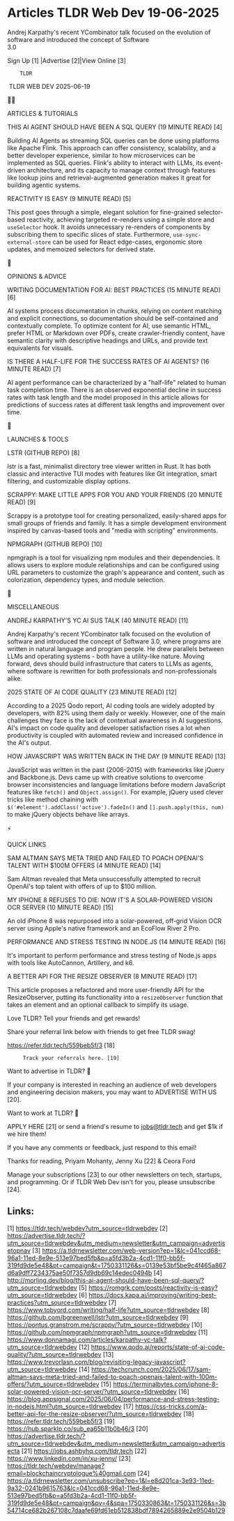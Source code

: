 # Articles TLDR Web Dev 19-06-2025

Andrej Karpathy's recent YCombinator talk focused on the evolution of
software and introduced the concept of Software
3.0 ‌ ‌ ‌ ‌ ‌ ‌ ‌ ‌ ‌ ‌ ‌ ‌ ‌ ‌ ‌ ‌ ‌ ‌ ‌ ‌ ‌ ‌ ‌ ‌ ‌ ‌  ‌ ‌ ‌ ‌ ‌ ‌ ‌ ‌ ‌ ‌ ‌ ‌ ‌ ‌ ‌ ‌ ‌ ‌ ‌ ‌ ‌ ‌ ‌ ‌ ‌ ‌ 


 Sign Up [1] |Advertise [2]|View Online [3] 

		TLDR 

 TLDR WEB DEV 2025-06-19

🧑‍💻 

ARTICLES & TUTORIALS

 THIS AI AGENT SHOULD HAVE BEEN A SQL QUERY (19 MINUTE READ) [4] 

 Building AI Agents as streaming SQL queries can be done using
platforms like Apache Flink. This approach can offer consistency,
scalability, and a better developer experience, similar to how
microservices can be implemented as SQL queries. Flink's ability to
interact with LLMs, its event-driven architecture, and its capacity to
manage context through features like lookup joins and
retrieval-augmented generation makes it great for building agentic
systems. 

 REACTIVITY IS EASY (9 MINUTE READ) [5] 

 This post goes through a simple, elegant solution for fine-grained
selector-based reactivity, achieving targeted re-renders using a
simple store and `useSelector` hook. It avoids unnecessary re-renders
of components by subscribing them to specific slices of state.
Furthermore, `use-sync-external-store` can be used for React
edge-cases, ergonomic store updates, and memoized selectors for
derived state. 

🧠 

OPINIONS & ADVICE

 WRITING DOCUMENTATION FOR AI: BEST PRACTICES (15 MINUTE READ) [6] 

 AI systems process documentation in chunks, relying on content
matching and explicit connections, so documentation should be
self-contained and contextually complete. To optimize content for AI,
use semantic HTML, prefer HTML or Markdown over PDFs, create
crawler-friendly content, have semantic clarity with descriptive
headings and URLs, and provide text equivalents for visuals. 

 IS THERE A HALF-LIFE FOR THE SUCCESS RATES OF AI AGENTS? (16 MINUTE
READ) [7] 

 AI agent performance can be characterized by a "half-life" related to
human task completion time. There is an observed exponential decline
in success rates with task length and the model proposed in this
article allows for predictions of success rates at different task
lengths and improvement over time. 

🚀 

LAUNCHES & TOOLS

 LSTR (GITHUB REPO) [8] 

 lstr is a fast, minimalist directory tree viewer written in Rust. It
has both classic and interactive TUI modes with features like Git
integration, smart filtering, and customizable display options. 

 SCRAPPY: MAKE LITTLE APPS FOR YOU AND YOUR FRIENDS (20 MINUTE READ)
[9] 

 Scrappy is a prototype tool for creating personalized, easily-shared
apps for small groups of friends and family. It has a simple
development environment inspired by canvas-based tools and "media with
scripting" environments. 

 NPMGRAPH (GITHUB REPO) [10] 

 npmgraph is a tool for visualizing npm modules and their
dependencies. It allows users to explore module relationships and can
be configured using URL parameters to customize the graph's appearance
and content, such as colorization, dependency types, and module
selection. 

🎁 

MISCELLANEOUS

 ANDREJ KARPATHY'S YC AI SUS TALK (40 MINUTE READ) [11] 

 Andrej Karpathy's recent YCombinator talk focused on the evolution of
software and introduced the concept of Software 3.0, where programs
are written in natural language and program people. He drew parallels
between LLMs and operating systems - both have a utility-like nature.
Moving forward, devs should build infrastructure that caters to LLMs
as agents, where software is rewritten for both professionals and
non-professionals alike. 

 2025 STATE OF AI CODE QUALITY (23 MINUTE READ) [12] 

 According to a 2025 Qodo report, AI coding tools are widely adopted
by developers, with 82% using them daily or weekly. However, one of
the main challenges they face is the lack of contextual awareness in
AI suggestions. AI's impact on code quality and developer satisfaction
rises a lot when productivity is coupled with automated review and
increased confidence in the AI's output. 

 HOW JAVASCRIPT WAS WRITTEN BACK IN THE DAY (9 MINUTE READ) [13] 

 JavaScript was written in the past (2006-2015) with frameworks like
jQuery and Backbone.js. Devs came up with creative solutions to
overcome browser inconsistencies and language limitations before
modern JavaScript features like `fetch()` and `Object.assign()`. For
example, jQuery used clever tricks like method chaining with
`$('#element').addClass('active').fadeIn()` and `[].push.apply(this,
num)` to make jQuery objects behave like arrays. 

⚡ 

QUICK LINKS

 SAM ALTMAN SAYS META TRIED AND FAILED TO POACH OPENAI'S TALENT WITH
$100M OFFERS (4 MINUTE READ) [14] 

 Sam Altman revealed that Meta unsuccessfully attempted to recruit
OpenAI's top talent with offers of up to $100 million. 

 MY IPHONE 8 REFUSES TO DIE: NOW IT'S A SOLAR-POWERED VISION OCR
SERVER (10 MINUTE READ) [15] 

 An old iPhone 8 was repurposed into a solar-powered, off-grid Vision
OCR server using Apple's native framework and an EcoFlow River 2 Pro. 

 PERFORMANCE AND STRESS TESTING IN NODE.JS (14 MINUTE READ) [16] 

 It's important to perform performance and stress testing of Node.js
apps with tools like AutoCannon, Artillery, and k6. 

 A BETTER API FOR THE RESIZE OBSERVER (8 MINUTE READ) [17] 

 This article proposes a refactored and more user-friendly API for the
ResizeObserver, putting its functionality into a `resizeObserver`
function that takes an element and an optional callback to simplify
its usage. 

Love TLDR? Tell your friends and get rewards!

 Share your referral link below with friends to get free TLDR swag! 

 https://refer.tldr.tech/559beb5f/3 [18] 

		 Track your referrals here. [19] 

Want to advertise in TLDR? 📰

 If your company is interested in reaching an audience of web
developers and engineering decision makers, you may want to ADVERTISE
WITH US [20]. 

Want to work at TLDR? 💼

 APPLY HERE [21] or send a friend's resume to jobs@tldr.tech and get
$1k if we hire them! 

 If you have any comments or feedback, just respond to this email! 

Thanks for reading, 
Priyam Mohanty, Jenny Xu [22] & Ceora Ford 

 Manage your subscriptions [23] to our other newsletters on tech,
startups, and programming. Or if TLDR Web Dev isn't for you, please
unsubscribe [24]. 

 

Links:
------
[1] https://tldr.tech/webdev?utm_source=tldrwebdev
[2] https://advertise.tldr.tech/?utm_source=tldrwebdev&utm_medium=newsletter&utm_campaign=advertisetopnav
[3] https://a.tldrnewsletter.com/web-version?ep=1&lc=041ccd68-96a1-11ed-8e9e-513e97bed5fb&p=a5fd3b2a-4cd1-11f0-bb5f-319fd9de5e48&pt=campaign&t=1750331126&s=0139e53bf5be9c4f465a867d6a9dff7234375ae50f7357d9db69c14edec0494b
[4] http://morling.dev/blog/this-ai-agent-should-have-been-sql-query/?utm_source=tldrwebdev
[5] https://romgrk.com/posts/reactivity-is-easy?utm_source=tldrwebdev
[6] https://docs.kapa.ai/improving/writing-best-practices?utm_source=tldrwebdev
[7] https://www.tobyord.com/writing/half-life?utm_source=tldrwebdev
[8] https://github.com/bgreenwell/lstr?utm_source=tldrwebdev
[9] https://pontus.granstrom.me/scrappy/?utm_source=tldrwebdev
[10] https://github.com/npmgraph/npmgraph?utm_source=tldrwebdev
[11] https://www.donnamagi.com/articles/karpathy-yc-talk?utm_source=tldrwebdev
[12] https://www.qodo.ai/reports/state-of-ai-code-quality/?utm_source=tldrwebdev
[13] https://www.trevorlasn.com/blog/revisiting-legacy-javascript?utm_source=tldrwebdev
[14] https://techcrunch.com/2025/06/17/sam-altman-says-meta-tried-and-failed-to-poach-openais-talent-with-100m-offers/?utm_source=tldrwebdev
[15] https://terminalbytes.com/iphone-8-solar-powered-vision-ocr-server/?utm_source=tldrwebdev
[16] https://blog.appsignal.com/2025/06/04/performance-and-stress-testing-in-nodejs.html?utm_source=tldrwebdev
[17] https://css-tricks.com/a-better-api-for-the-resize-observer/?utm_source=tldrwebdev
[18] https://refer.tldr.tech/559beb5f/3
[19] https://hub.sparklp.co/sub_ea65b11b0b46/3
[20] https://advertise.tldr.tech/?utm_source=tldrwebdev&utm_medium=newsletter&utm_campaign=advertisecta
[21] https://jobs.ashbyhq.com/tldr.tech
[22] https://www.linkedin.com/in/xu-jenny/
[23] https://tldr.tech/webdev/manage?email=blockchaincryptologue%40gmail.com
[24] https://a.tldrnewsletter.com/unsubscribe?ep=1&l=e8d201ca-3e93-11ed-9a32-0241b9615763&lc=041ccd68-96a1-11ed-8e9e-513e97bed5fb&p=a5fd3b2a-4cd1-11f0-bb5f-319fd9de5e48&pt=campaign&pv=4&spa=1750330863&t=1750331126&s=3b54714ce682b267108c7daafe69fd61eb512838bdf7894265889e2e9504b129